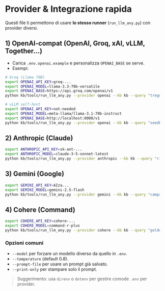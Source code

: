 # Provider & Integrazione rapida

Questi file ti permettono di usare **lo stesso runner** (`run_llm_any.py`) con provider diversi.

## 1) OpenAI‑compat (OpenAI, Groq, xAI, vLLM, Together...)
- Carica `.env.openai.example` e personalizza `OPENAI_BASE` se serve.
- Esempi:
```bash
# Groq (Llama 70B)
export OPENAI_API_KEY=groq-...
export OPENAI_MODEL=llama-3.3-70b-versatile
export OPENAI_BASE=https://api.groq.com/openai/v1
python kb/tools/run_llm_any.py --provider openai --kb kb --query "tregua in porto conteso" --k 10

# vLLM self-host
export OPENAI_API_KEY=not-needed
export OPENAI_MODEL=meta-llama/llama-3.1-70b-instruct
export OPENAI_BASE=http://localhost:8000/v1
python kb/tools/run_llm_any.py --provider openai --kb kb --query "seedbook per Eleusi" --k 10
```

## 2) Anthropic (Claude)
```bash
export ANTHROPIC_API_KEY=sk-ant-...
export ANTHROPIC_MODEL=claude-3-5-sonnet-latest
python kb/tools/run_llm_any.py --provider anthropic --kb kb --query "rituale: sigillo sobrio" --k 8
```

## 3) Gemini (Google)
```bash
export GEMINI_API_KEY=AIza...
export GEMINI_MODEL=gemini-2.5-flash
python kb/tools/run_llm_any.py --provider gemini --kb kb --query "campagna breve porto conteso" --k 12
```

## 4) Cohere (Command)
```bash
export COHERE_API_KEY=cohere-...
export COHERE_MODEL=command-r-plus
python kb/tools/run_llm_any.py --provider cohere --kb kb --query "golden test: oracolo carestia" --k 6
```

### Opzioni comuni
- `--model` per forzare un modello diverso da quello in `.env`.
- `--temperature` (default 0.8).
- `--prompt-file` per usare un prompt già salvato.
- `--print-only` per stampare solo il prompt.

> Suggerimento: usa `direnv` o `dotenv` per gestire comode `.env` per provider.
